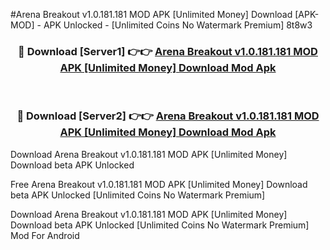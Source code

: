 #Arena Breakout v1.0.181.181 MOD APK [Unlimited Money] Download [APK-MOD] - APK Unlocked - [Unlimited Coins No Watermark Premium] 8t8w3



<div align="center">

<h3>🔴 Download [Server1] 👉👉 <a href="https://momento.my/?title=Arena_Breakout_v1.0.181.181_MOD_APK_[Unlimited_Money]_Download">Arena Breakout v1.0.181.181 MOD APK [Unlimited Money] Download Mod Apk</a></h3><br>

<h3>🔴 Download [Server2] 👉👉 <a href="https://momento.my/?title=Arena_Breakout_v1.0.181.181_MOD_APK_[Unlimited_Money]_Download">Arena Breakout v1.0.181.181 MOD APK [Unlimited Money] Download Mod Apk</a></h3>
</div>



Download Arena Breakout v1.0.181.181 MOD APK [Unlimited Money] Download beta APK Unlocked

Free Arena Breakout v1.0.181.181 MOD APK [Unlimited Money] Download beta APK Unlocked [Unlimited Coins No Watermark Premium]

Download Arena Breakout v1.0.181.181 MOD APK [Unlimited Money] Download beta APK Unlocked [Unlimited Coins No Watermark Premium] Mod For Android
